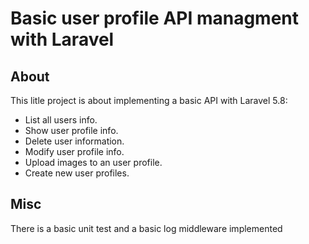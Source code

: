 <h1>Basic user profile API managment with Laravel</h1>


## About 

This litle project is about implementing a basic API with Laravel 5.8:

- List all users info.
- Show user profile info.
- Delete user information.
- Modify user profile info.
- Upload images to an user profile.
- Create new user profiles.

## Misc

There is a basic unit test and a basic log middleware implemented
